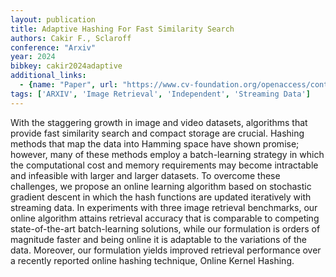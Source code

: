 ```yaml
---
layout: publication
title: Adaptive Hashing For Fast Similarity Search
authors: Cakir F., Sclaroff
conference: "Arxiv"
year: 2024
bibkey: cakir2024adaptive
additional_links:
  - {name: "Paper", url: "https://www.cv-foundation.org/openaccess/content_iccv_2015/papers/Cakir_Adaptive_Hashing_for_ICCV_2015_paper.pdf"}
tags: ['ARXIV', 'Image Retrieval', 'Independent', 'Streaming Data']
---
```

With the staggering growth in image and video datasets,
algorithms that provide fast similarity search and compact
storage are crucial. Hashing methods that map the
data into Hamming space have shown promise; however,
many of these methods employ a batch-learning strategy
in which the computational cost and memory requirements
may become intractable and infeasible with larger and
larger datasets. To overcome these challenges, we propose
an online learning algorithm based on stochastic gradient
descent in which the hash functions are updated iteratively
with streaming data. In experiments with three image retrieval
benchmarks, our online algorithm attains retrieval
accuracy that is comparable to competing state-of-the-art
batch-learning solutions, while our formulation is orders
of magnitude faster and being online it is adaptable to the
variations of the data. Moreover, our formulation yields improved
retrieval performance over a recently reported online
hashing technique, Online Kernel Hashing.
